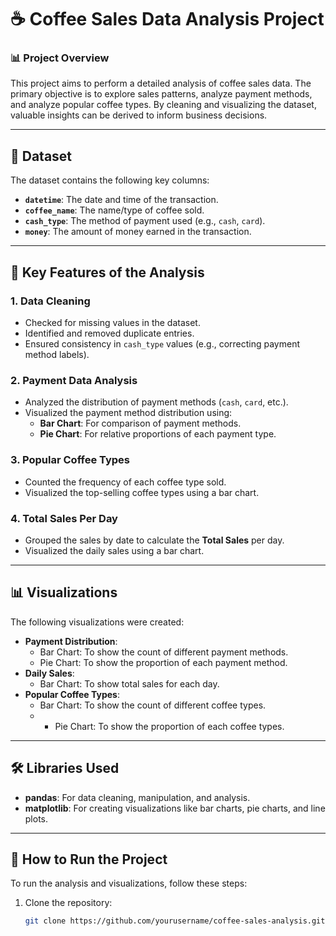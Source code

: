 # ☕ Coffee Sales Data Analysis Project

### 📊 Project Overview
This project aims to perform a detailed analysis of coffee sales data. The primary objective is to explore sales patterns, analyze payment methods, and analyze popular coffee types. By cleaning and visualizing the dataset, valuable insights can be derived to inform business decisions.

---

## 📁 Dataset
The dataset contains the following key columns:
- **`datetime`**: The date and time of the transaction.
- **`coffee_name`**: The name/type of coffee sold.
- **`cash_type`**: The method of payment used (e.g., `cash`, `card`).
- **`money`**: The amount of money earned in the transaction.

---

## 🔑 Key Features of the Analysis

### 1. Data Cleaning
- Checked for missing values in the dataset.
- Identified and removed duplicate entries.
- Ensured consistency in `cash_type` values (e.g., correcting payment method labels).

### 2. Payment Data Analysis
- Analyzed the distribution of payment methods (`cash`, `card`, etc.).
- Visualized the payment method distribution using:
  - **Bar Chart**: For comparison of payment methods.
  - **Pie Chart**: For relative proportions of each payment type.

### 3. Popular Coffee Types
- Counted the frequency of each coffee type sold.
- Visualized the top-selling coffee types using a bar chart.

### 4. Total Sales Per Day
- Grouped the sales by date to calculate the **Total Sales** per day.
- Visualized the daily sales using a bar chart.

---

## 📊 Visualizations
The following visualizations were created:
- **Payment Distribution**:
  - Bar Chart: To show the count of different payment methods.
  - Pie Chart: To show the proportion of each payment method.
- **Daily Sales**:
  - Bar Chart: To show total sales for each day.
- **Popular Coffee Types**:
  - Bar Chart: To show the count of different coffee types.
  - - Pie Chart: To show the proportion of each coffee types.

---

## 🛠️ Libraries Used
- **pandas**: For data cleaning, manipulation, and analysis.
- **matplotlib**: For creating visualizations like bar charts, pie charts, and line plots.

---

## 🚀 How to Run the Project
To run the analysis and visualizations, follow these steps:

1. Clone the repository:
   ```bash
   git clone https://github.com/yourusername/coffee-sales-analysis.git
